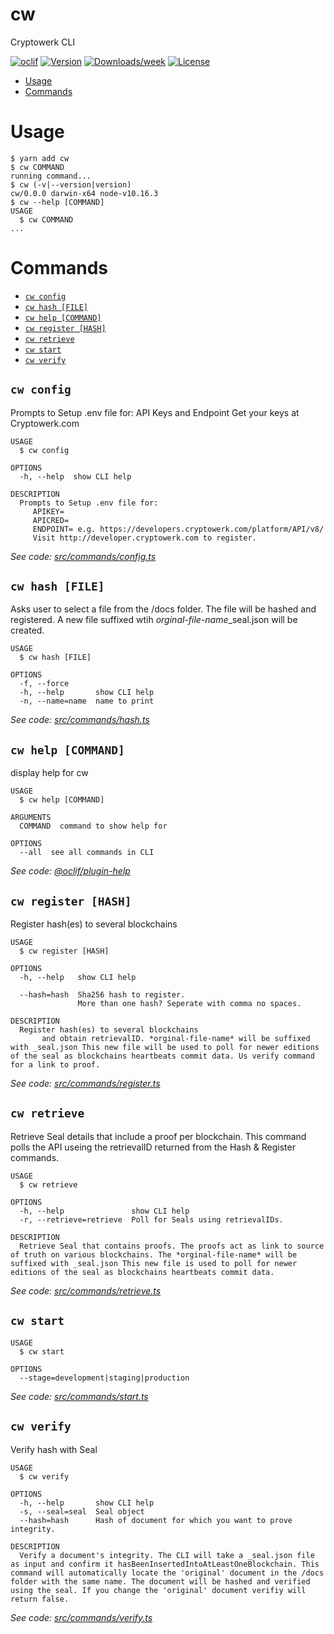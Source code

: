 # cw

Cryptowerk CLI

[![oclif](https://img.shields.io/badge/cli-oclif-brightgreen.svg)](https://oclif.io)
[![Version](https://img.shields.io/npm/v/cw.svg)](https://npmjs.org/package/cw)
[![Downloads/week](https://img.shields.io/npm/dw/cw.svg)](https://npmjs.org/package/cw)
[![License](https://img.shields.io/npm/l/cw.svg)](https://github.com/i001962/cw/blob/master/package.json)

<!-- toc -->

- [Usage](#usage)
- [Commands](#commands)
  <!-- tocstop -->

# Usage

<!-- usage -->

```sh-session
$ yarn add cw
$ cw COMMAND
running command...
$ cw (-v|--version|version)
cw/0.0.0 darwin-x64 node-v10.16.3
$ cw --help [COMMAND]
USAGE
  $ cw COMMAND
...
```

<!-- usagestop -->

# Commands

<!-- commands -->

- [`cw config`](#cw-config)
- [`cw hash [FILE]`](#cw-hash-file)
- [`cw help [COMMAND]`](#cw-help-command)
- [`cw register [HASH]`](#cw-register-hash)
- [`cw retrieve`](#cw-retrieve)
- [`cw start`](#cw-start)
- [`cw verify`](#cw-verify)

## `cw config`

Prompts to Setup .env file for:
API Keys and Endpoint
Get your keys at Cryptowerk.com

```
USAGE
  $ cw config

OPTIONS
  -h, --help  show CLI help

DESCRIPTION
  Prompts to Setup .env file for:
     APIKEY=
     APICRED=
     ENDPOINT= e.g. https://developers.cryptowerk.com/platform/API/v8/
     Visit http://developer.cryptowerk.com to register.
```

_See code: [src/commands/config.ts](https://github.com/i001962/cw/blob/v0.0.0/src/commands/config.ts)_

## `cw hash [FILE]`

Asks user to select a file from the /docs folder. The file will be hashed and registered. A new file suffixed wtih _orginal-file-name_\_seal.json will be created.

```
USAGE
  $ cw hash [FILE]

OPTIONS
  -f, --force
  -h, --help       show CLI help
  -n, --name=name  name to print
```

_See code: [src/commands/hash.ts](https://github.com/i001962/cw/blob/v0.0.0/src/commands/hash.ts)_

## `cw help [COMMAND]`

display help for cw

```
USAGE
  $ cw help [COMMAND]

ARGUMENTS
  COMMAND  command to show help for

OPTIONS
  --all  see all commands in CLI
```

_See code: [@oclif/plugin-help](https://github.com/oclif/plugin-help/blob/v2.2.3/src/commands/help.ts)_

## `cw register [HASH]`

Register hash(es) to several blockchains

```
USAGE
  $ cw register [HASH]

OPTIONS
  -h, --help   show CLI help

  --hash=hash  Sha256 hash to register.
               More than one hash? Seperate with comma no spaces.

DESCRIPTION
  Register hash(es) to several blockchains
       and obtain retrievalID. *orginal-file-name* will be suffixed with _seal.json This new file will be used to poll for newer editions of the seal as blockchains heartbeats commit data. Us verify command for a link to proof.
```

_See code: [src/commands/register.ts](https://github.com/i001962/cw/blob/v0.0.0/src/commands/register.ts)_

## `cw retrieve`

Retrieve Seal details that include a proof per blockchain. This command polls the API useing the retrievalID returned from the Hash & Register commands.

```
USAGE
  $ cw retrieve

OPTIONS
  -h, --help               show CLI help
  -r, --retrieve=retrieve  Poll for Seals using retrievalIDs.

DESCRIPTION
  Retrieve Seal that contains proofs. The proofs act as link to source of truth on various blockchains. The *orginal-file-name* will be suffixed with _seal.json This new file is used to poll for newer editions of the seal as blockchains heartbeats commit data.
```

_See code: [src/commands/retrieve.ts](https://github.com/i001962/cw/blob/v0.0.0/src/commands/retrieve.ts)_

## `cw start`

```
USAGE
  $ cw start

OPTIONS
  --stage=development|staging|production
```

_See code: [src/commands/start.ts](https://github.com/i001962/cw/blob/v0.0.0/src/commands/start.ts)_

## `cw verify`

Verify hash with Seal

```
USAGE
  $ cw verify

OPTIONS
  -h, --help       show CLI help
  -s, --seal=seal  Seal object
  --hash=hash      Hash of document for which you want to prove integrity.

DESCRIPTION
  Verify a document's integrity. The CLI will take a _seal.json file as input and confirm it hasBeenInsertedIntoAtLeastOneBlockchain. This command will automatically locate the 'original' document in the /docs folder with the same name. The document will be hashed and verified using the seal. If you change the 'original' document verifiy will return false.
```

_See code: [src/commands/verify.ts](https://github.com/i001962/cw/blob/v0.0.0/src/commands/verify.ts)_

<!-- commandsstop -->
